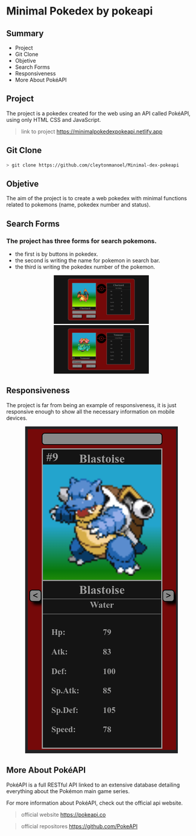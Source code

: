 # Minimal Pokedex by pokeapi

## Summary

- Project
- Git Clone
- Objetive
- Search Forms
- Responsiveness
- More About PokéAPI

## Project

The project is a pokedex created for the web using an API called PokéAPI, using only HTML CSS and JavaScript.

> link to project https://minimalpokedexpokeapi.netlify.app

## Git Clone

```sh
> git clone https://github.com/cleytonmanoel/Minimal-dex-pokeapi
```

## Objetive

The aim of the project is to create a web pokedex with minimal functions related to pokemons (name, pokedex number and status).

## Search Forms

### The project has three forms for search pokemons.

- the first is by buttons in pokedex.
- the second is writing the name for pokemon in search bar.
- the third is writing the pokedex number of the pokemon.

<div align="center">

<img height="50%" width="50%" src="assets/telapokedex1.png">

<img height="50%" width="50%" src="assets/telapokedex3.png">

</div>

## Responsiveness

The project is far from being an example of responsiveness, it is just responsive enough to show all the necessary information on mobile devices.

<div align="center">
<img src="assets/telapokedex2.png">
</div>

## More About PokéAPI

PokéAPI is a full RESTful API linked to an extensive database detailing everything about the Pokémon main game series.

For more information about PokéAPI, check out the official api website.

> official website https://pokeapi.co

> official repositores https://github.com/PokeAPI
